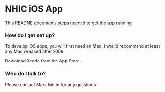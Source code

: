 # NHIC iOS App #

This README documents steps needed to get the app running

### How do I get set up? ###

To develop iOS apps, you will first need an Mac. I would recommend at least any Mac released after 2009. 

Download Xcode from the App Store. 

### Who do I talk to? ###
Please contact Mark Merin for any questions